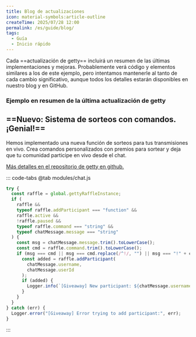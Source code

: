 ```yaml
---
title: Blog de actualizaciones
icon: material-symbols:article-outline
createTime: 2025/07/28 12:00
permalink: /es/guide/blog/
tags:
  - Guía
  - Inicio rápido
---
```


Cada ==actualización de getty== incluirá un resumen de las últimas implementaciones y mejoras. Probablemente verá código y elementos similares a los de este ejemplo, pero intentamos mantenerle al tanto de cada cambio significativo, aunque todos los detalles estarán disponibles en nuestro blog y en GitHub.

### Ejemplo en resumen de la última actualización de getty

## ==Nuevo: Sistema de sorteos con comandos. ¡Genial!==

Hemos implementado una nueva función de sorteos para tus transmisiones en vivo. Crea comandos personalizados con premios para sortear y deja que tu comunidad participe en vivo desde el chat.

[Más detalles en el repositorio de getty en github.](https://github.com/es-socrates/getty)

::: code-tabs
@tab modules/chat.js

```js
try {
  const raffle = global.gettyRaffleInstance;
  if (
    raffle &&
    typeof raffle.addParticipant === "function" &&
    raffle.active &&
    !raffle.paused &&
    typeof raffle.command === "string" &&
    typeof chatMessage.message === "string"
  ) {
    const msg = chatMessage.message.trim().toLowerCase();
    const cmd = raffle.command.trim().toLowerCase();
    if (msg === cmd || msg === cmd.replace(/^!/, "") || msg === "!" + cmd) {
      const added = raffle.addParticipant(
        chatMessage.username,
        chatMessage.userId
      );
      if (added) {
        Logger.info(`[Giveaway] New participant: ${chatMessage.username}`);
      }
    }
  }
} catch (err) {
  Logger.error("[Giveaway] Error trying to add participant:", err);
}
```

:::
